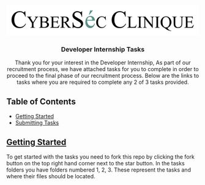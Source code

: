 <p align="center">
  <a href="https://github.com/cybersec-clinique/internship">
    <img src="img/logo-black.png" alt="Logo" height="80">
  </a>

  <h3 align="center">Developer Internship Tasks</h3>

  <p align="center">
    Thank you for your interest in the Developer Internship, As part of our recruitment process, we have attached tasks for you to complete in order to proceed to the final phase of our recruitment process. Below are the links to tasks where you are required to complete any 2 of 3 tasks provided.
  </p>
</p>

## Table of Contents

* [Getting Started](#getting-started)
* [Submitting Tasks](#submitting-tasks)

## [Getting Started](#getting-started)

To get started with the tasks you need to fork this repo by clicking the fork button on the top right hand corner next to the star button. In the tasks folders you have folders numbered 1, 2, 3. These represent the tasks and where their files should be located.

